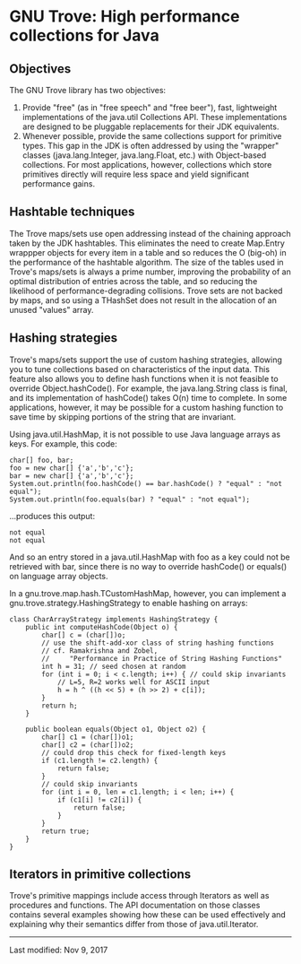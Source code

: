 # GNU Trove: High performance collections for Java


## Objectives

The GNU Trove library has two objectives:

1. Provide "free" (as in "free speech" and "free beer"), fast,
   lightweight implementations of the java.util Collections API.
   These implementations are designed to be pluggable replacements
   for their JDK equivalents.
2. Whenever possible, provide the same collections support for
   primitive types. This gap in the JDK is often addressed by using
   the "wrapper" classes (java.lang.Integer, java.lang.Float, etc.)
   with Object-based collections. For most applications, however,
   collections which store primitives directly will require less
   space and yield significant performance gains.

## Hashtable techniques

The Trove maps/sets use open addressing instead of the chaining
approach taken by the JDK hashtables. This eliminates the need to
create Map.Entry wrappper objects for every item in a table and so
reduces the O (big-oh) in the performance of the hashtable algorithm.
The size of the tables used in Trove's maps/sets is always a prime
number, improving the probability of an optimal distribution of
entries across the table, and so reducing the likelihood of
performance-degrading collisions. Trove sets are not backed by maps,
and so using a THashSet does not result in the allocation of an unused
"values" array.

## Hashing strategies

Trove's maps/sets support the use of custom hashing strategies,
allowing you to tune collections based on characteristics of the input
data. This feature also allows you to define hash functions when it is
not feasible to override Object.hashCode(). For example, the
java.lang.String class is final, and its implementation of hashCode()
takes O(n) time to complete. In some applications, however, it may be
possible for a custom hashing function to save time by skipping
portions of the string that are invariant.

Using java.util.HashMap, it is not possible to use Java language
arrays as keys. For example, this code:

```
char[] foo, bar;
foo = new char[] {'a','b','c'};
bar = new char[] {'a','b','c'};
System.out.println(foo.hashCode() == bar.hashCode() ? "equal" : "not equal");
System.out.println(foo.equals(bar) ? "equal" : "not equal");
```

...produces this output:

    not equal
    not equal


And so an entry stored in a java.util.HashMap with foo as a key could
not be retrieved with bar, since there is no way to override
hashCode() or equals() on language array objects.

In a gnu.trove.map.hash.TCustomHashMap, however, you can implement a
gnu.trove.strategy.HashingStrategy to enable hashing on arrays:

```
class CharArrayStrategy implements HashingStrategy {
    public int computeHashCode(Object o) {
        char[] c = (char[])o;
        // use the shift-add-xor class of string hashing functions
        // cf. Ramakrishna and Zobel,
        //     "Performance in Practice of String Hashing Functions"
        int h = 31; // seed chosen at random
        for (int i = 0; i < c.length; i++) { // could skip invariants
            // L=5, R=2 works well for ASCII input
            h = h ^ ((h << 5) + (h >> 2) + c[i]);
        }
        return h;
    }

    public boolean equals(Object o1, Object o2) {
        char[] c1 = (char[])o1;
        char[] c2 = (char[])o2;
        // could drop this check for fixed-length keys
        if (c1.length != c2.length) {
            return false;
        }
        // could skip invariants
        for (int i = 0, len = c1.length; i < len; i++) {
            if (c1[i] != c2[i]) {
                return false;
            }
        }
        return true;
    }
}
```


## Iterators in primitive collections

Trove's primitive mappings include access through Iterators as well
as procedures and functions. The API documentation on those classes
contains several examples showing how these can be used effectively
and explaining why their semantics differ from those of
java.util.Iterator.

_________________________________________________________________

Last modified: Nov 9, 2017
